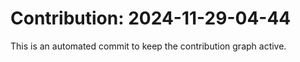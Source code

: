 # Contribution: 2024-11-29-04-44
This is an automated commit to keep the contribution graph active.
